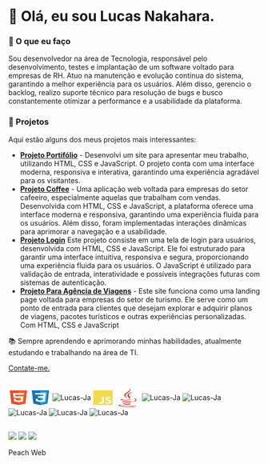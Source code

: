 <h1>👋 Olá, eu sou Lucas Nakahara.</h1>

<h3>🚀 O que eu faço</h3>

Sou desenvolvedor na área de Tecnologia, responsável pelo desenvolvimento, testes e implantação de um software voltado para empresas de RH. Atuo na manutenção e evolução contínua do sistema, garantindo a melhor experiência para os usuários. Além disso, gerencio o backlog, realizo suporte técnico para resolução de bugs e busco constantemente otimizar a performance e a usabilidade da plataforma.

<h3>💼 Projetos</h3>
<p>Aqui estão alguns dos meus projetos mais interessantes:</p>

<ul>
  <li>
    <a href="https://lucasnakahara-portifolio.netlify.app/" target="_blank"><strong>Projeto Portifólio</strong></a> - Desenvolvi um site para apresentar meu trabalho, utilizando HTML, CSS e JavaScript. O projeto conta com uma interface moderna, responsiva e interativa, garantindo uma experiência agradável para os visitantes.
  </li>
  <li>
    <a href="https://lucasnakahara-loja-de-cafe.netlify.app/" target="_blank"><strong>Projeto Coffee</strong></a> - Uma aplicação web voltada para empresas do setor cafeeiro, especialmente aquelas que trabalham com vendas. Desenvolvida com HTML, CSS e JavaScript, a plataforma oferece uma interface moderna e responsiva, garantindo uma experiência fluida para os usuários. Além disso, foram implementadas interações dinâmicas para aprimorar a navegação e a usabilidade.
  </li>
  <li>
    <a href="https://lucas2nakahara-tela-de-login.netlify.app/" target="_blank"><strong>Projeto Login</strong></a> Este projeto consiste em uma tela de login para usuários, desenvolvida com HTML, CSS e JavaScript. Ele foi estruturado para garantir uma interface intuitiva, responsiva e segura, proporcionando uma experiência fluida para os usuários. O JavaScript é utilizado para validação de entrada, interatividade e possíveis integrações futuras com sistemas de autenticação.
  </li>
  <li>
    <a href="https://ladingteste.netlify.app/" target="_blank"><strong>Projeto Para Agência de Viagens</strong></a> - Este site funciona como uma landing page voltada para empresas do setor de turismo. Ele serve como um ponto de entrada para clientes que desejam explorar e adquirir planos de viagens, pacotes turísticos e outras experiências personalizadas. Com HTML, CSS e JavaScript
  </li>
</ul>
  
📚 Sempre aprendendo e aprimorando minhas habilidades, atualmente estudando e trabalhando na área de TI.

<a class="btn" target="_blank" href="https://wa.me/5544998667380">Contate-me.</a>

<div style="display: inline_block"><br>
  <a href="https://github.com/Lucas2Nakahara"></a>
  <img align="center" alt="Lucas-HTML" height="30" width="40" src="https://raw.githubusercontent.com/devicons/devicon/master/icons/html5/html5-original.svg">
  <img align="center" alt="Lucas-CSS" height="30" width="40" src="https://raw.githubusercontent.com/devicons/devicon/master/icons/css3/css3-original.svg">
  <img align="center" alt="Lucas-Ja" height="30" width="40"  src="https://cdn.jsdelivr.net/gh/devicons/devicon@latest/icons/bootstrap/bootstrap-original.svg" />
  <img align="center" alt="Lucas-Js" height="30" width="40" src="https://raw.githubusercontent.com/devicons/devicon/master/icons/javascript/javascript-plain.svg">
  <img align="center" alt="Lucas-Ja" height="40" width="50" src="https://raw.githubusercontent.com/devicons/devicon/master/icons/java/java-plain.svg">
  <img align="center" alt="Lucas-Ja" height="40" width="50" src="https://cdn.jsdelivr.net/gh/devicons/devicon@latest/icons/spring/spring-original-wordmark.svg" />
  <img align="center" alt="Lucas-Ja" height="40" width="50" src="https://cdn.jsdelivr.net/gh/devicons/devicon@latest/icons/php/php-original.svg" />
  <img align="center" alt="Lucas-Ja" height="40" width="50" src="https://cdn.jsdelivr.net/gh/devicons/devicon@latest/icons/wordpress/wordpress-original.svg" />
  <img align="center" alt="Lucas-Ja" height="40" width="50" src="https://cdn.jsdelivr.net/gh/devicons/devicon@latest/icons/docker/docker-original-wordmark.svg" />
  <img align="center" alt="Lucas-Ja" height="50" width="60" src="https://cdn.jsdelivr.net/gh/devicons/devicon@latest/icons/mysql/mysql-original-wordmark.svg" />
          

  

</div>

##

<div>
  <a href="https://instagram.com/lucas.nakahara.94" target="_blank"><img src="https://img.shields.io/badge/-Instagram-%23E4405F?style=for-the-badge&logo=instagram&logoColor=white" target="_blank"></a>
  <a href = "mailto:contatonakaharalucas2@gmail.com"><img src="https://img.shields.io/badge/-Gmail-%23333?style=for-the-badge&logo=gmail&logoColor=white" target="_blank"></a>
  <a href="https://www.linkedin.com/in/lucas-nakahara-395b0624b/" target="_blank"><img src="https://img.shields.io/badge/-LinkedIn-%230077B5?style=for-the-badge&logo=linkedin&logoColor=white" target="_blank"></a> 
</div>



Peach Web
